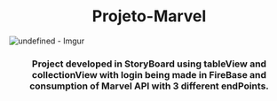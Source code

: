 <h1 align="center"> Projeto-Marvel
<br>  
</h1>

![undefined - Imgur](https://user-images.githubusercontent.com/89124140/197192085-ee7b5b01-6bd7-4282-9d57-aa773588be5d.gif)


<h3 p align="center">    Project developed in StoryBoard using tableView and collectionView with login being made in FireBase and consumption of Marvel API with 3 different endPoints.
</p>



